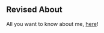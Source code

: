 ## Revised About

All you want to know about me, [here](https://ynshah3.github.io/wi21-cse110-lab3)!
